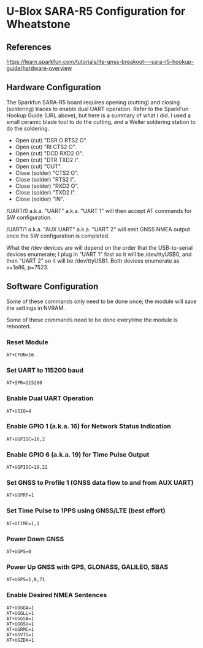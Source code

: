 # U-Blox SARA-R5 Configuration for Wheatstone

## References

<https://learn.sparkfun.com/tutorials/lte-gnss-breakout---sara-r5-hookup-guide/hardware-overview>

## Hardware Configuration

The Sparkfun SARA-R5 board requires opening (cutting) and
closing (soldering) traces to enable dual UART operation.
Refer to the SparkFun Hookup Guide (URL above), but here
is a summary of what I did. I used a small ceramic blade
tool to do the cutting, and a Weller soldering station to
do the soldering.

* Open (cut) "DSR O RTS2 O".
* Open (cut) "RI CTS2 O".
* Open (cut) "DCD RXD2 O".
* Open (cut) "DTR TXD2 I".
* Open (cut) "OUT".
* Close (solder) "CTS2 O".
* Close (solder) "RTS2 I".
* Close (solder) "RXD2 O".
* Close (solder) "TXD2 I".
* Close (solder) "IN".

/UART/0 a.k.a. "UART" a.k.a. "UART 1" will then accept AT
commands for SW configuration.

/UART/1 a.k.a. "AUX UART" a.k.a. "UART 2" will emit GNSS
NMEA output once the SW configuration is completed.

What the /dev devices are will depend on the order that the
USB-to-serial devices enumerate; I plug in "UART 1" first
so it will be /dev/ttyUSB0, and then "UART 2" so it will
be /dev/ttyUSB1. Both devices enumerate as v=1a86, p=7523.

## Software Configuration

Some of these commands only need to be done once; the
module will save the settings in NVRAM.

Some of these commands need to be done everytime the
module is rebooted.

### Reset Module

    AT+CFUN=16

### Set UART to 115200 baud

    AT+IPR=115200

### Enable Dual UART Operation

    AT+USIO=4

### Enable GPIO 1 (a.k.a. 16) for Network Status Indication

    AT+UGPIOC=16,2

### Enable GPIO 6 (a.k.a. 19) for Time Pulse Output

    AT+UGPIOC=19,22

### Set GNSS to Profile 1 (GNSS data flow to and from AUX UART)

    AT+UGPRF=1

### Set Time Pulse to 1PPS using GNSS/LTE (best effort)

    AT+UTIME=1,1

### Power Down GNSS

    AT+UGPS=0

### Power Up GNSS with GPS, GLONASS, GALILEO, SBAS

    AT+UGPS=1,0,71

### Enable Desired NMEA Sentences

    AT+UGGGA=1
    AT+UGGLL=1
    AT+UGGSA=1
    AT+UGGSV=1
    AT+UGRMC=1
    AT+UGVTG=1
    AT+UGZDA=1
